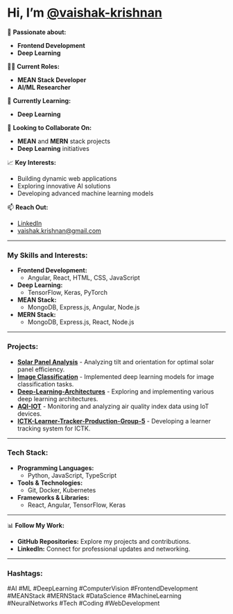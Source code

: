 # Hi, I’m [@vaishak-krishnan](https://github.com/vaishak-krishnan)

🌟 **Passionate about:**
- **Frontend Development** 
- **Deep Learning**

👩‍💻 **Current Roles:**
- **MEAN Stack Developer**
- **AI/ML Researcher**

🌱 **Currently Learning:**
- **Deep Learning** 

💬 **Looking to Collaborate On:**
- **MEAN** and **MERN** stack projects
- **Deep Learning** initiatives

📈 **Key Interests:**
- Building dynamic web applications
- Exploring innovative AI solutions
- Developing advanced machine learning models

📫 **Reach Out:**
- [LinkedIn](https://www.linkedin.com/in/vaishakkrishnan/)
- vaishak.krishnan@gmail.com

---

### My Skills and Interests:

- **Frontend Development:**
  - Angular, React, HTML, CSS, JavaScript
- **Deep Learning:**
  - TensorFlow, Keras, PyTorch
- **MEAN Stack:**
  - MongoDB, Express.js, Angular, Node.js
- **MERN Stack:**
  - MongoDB, Express.js, React, Node.js

---

### Projects:

- **[Solar Panel Analysis](https://github.com/vaishak-krishnan/Data-Analysis-of-Tilt-and-Orientation-of-solar-panels-IBM-SkilsBuild-Internship)** - Analyzing tilt and orientation for optimal solar panel efficiency.
- **[Image Classification](https://github.com/vaishak-krishnan/Cat-Vs-Dog-Image-Classification-Project-Deep-Learning-Project-CNN-Project-NITK)** - Implemented deep learning models for image classification tasks.
- **[Deep-Learning-Architectures](https://github.com/vaishak-krishnan/Deep-Learning-Architectures)** - Exploring and implementing various deep learning architectures.
- **[AQI-IOT](https://github.com/vaishak-krishnan/AQI-IOT)** - Monitoring and analyzing air quality index data using IoT devices.
- **[ICTK-Learner-Tracker-Production-Group-5](https://github.com/vaishak-krishnan/ICTK-Learner-Tracker-Production-Group-5)** - Developing a learner tracking system for ICTK.

---

### Tech Stack:

- **Programming Languages:**
  - Python, JavaScript, TypeScript
- **Tools & Technologies:**
  - Git, Docker, Kubernetes
- **Frameworks & Libraries:**
  - React, Angular, TensorFlow, Keras

---

📊 **Follow My Work:**
- **GitHub Repositories:** Explore my projects and contributions.
- **LinkedIn:** Connect for professional updates and networking.

---

### Hashtags:

#AI #ML #DeepLearning #ComputerVision #FrontendDevelopment #MEANStack #MERNStack #DataScience #MachineLearning #NeuralNetworks #Tech #Coding #WebDevelopment
